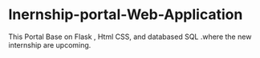 # Inernship-portal-Web-Application
This Portal Base on Flask , Html CSS, and databased SQL .where the new internship are upcoming. 
